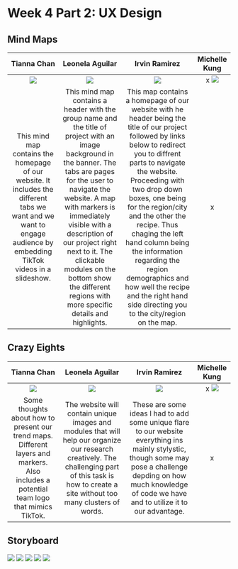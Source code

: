 # Week 4 Part 2: UX Design

## Mind Maps

| Tianna Chan | Leonela Aguilar | Irvin Ramirez | Michelle Kung |
|:---:|:---:|:---:|:---:|
| ![](images/TiannaMindmap.jpg)|![](images/LeonelaMindmap.jpg)| ![](images/IrvinMindmap.jpg) | x ![](images/MichelleMindmap.jpg) |
| This mind map contains the homepage of our website. It includes the different tabs we want and we want to engage audience by embedding TikTok videos in a slideshow. | This mind map contains a header with the group name and the title of project with an image background in the banner. The tabs are pages for the user to navigate the website. A map with markers is immediately visible with a description of our project right next to it. The clickable modules on the bottom show the different regions with more specific details and highlights. | This map contains a homepage of our website with he header being the title of our project followed by links below to redirect you to diffrent parts to navigate the website. Proceeding with two drop down boxes, one being for the region/city and the other the recipe. Thus chaging the left hand column being the information regarding the region demographics and how well the recipe and the right hand side directing you to the city/region on the map. | x | 

## Crazy Eights

| Tianna Chan | Leonela Aguilar | Irvin Ramirez | Michelle Kung |
|:---:|:---:|:---:|:---:|
| ![](images/TiannaCrazyEights.jpg) | ![](images/LeonelaCrazyEights.jpg) | ![](images/IrvinCrazyEights.jpg) | x ![](images/MichelleCrazyEights.jpg) |
| Some thoughts about how to present our trend maps. Different layers and markers. Also includes a potential team logo that mimics TikTok.| The website will contain unique images and modules that will help our organize our research creatively. The challenging part of this task is how to create a site without too many clusters of words. | These are some ideas I had to add some unique flare to our website everything ins mainly stylystic, though some may pose a challenge depding on how much knowledge of code we have and to utilize it to our advantage. | x | 

## Storyboard

![](images/Storyboard1.png)
![](images/Storyboard2.png)
![](images/Storyboard3.png)
![](images/Storyboard4.png)
![](images/Storyboard5.png)
